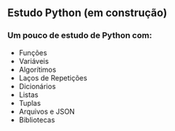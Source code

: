 ## Estudo Python (em construção)

### Um pouco de estudo de Python com:
- Funções
- Variáveis
- Algorítimos
- Laços de Repetições
- Dicionários
- Listas
- Tuplas
- Arquivos e JSON
- Bibliotecas
